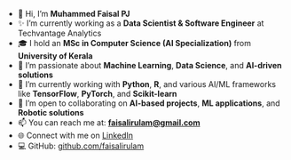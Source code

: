 - 👋 Hi, I’m **Muhammed Faisal PJ**  
- ✨ I’m currently working as a **Data Scientist & Software Engineer** at Techvantage Analytics  
- 🎓 I hold an **MSc in Computer Science (AI Specialization)** from **University of Kerala**  
- 👀 I’m passionate about **Machine Learning**, **Data Science**, and **AI-driven solutions**  
- 🌱 I’m currently working with **Python**, **R**, and various AI/ML frameworks like **TensorFlow**, **PyTorch**, and **Scikit-learn**  
- 💞️ I’m open to collaborating on **AI-based projects**, **ML applications**, and **Robotic solutions**  
- 📫 You can reach me at: **faisalirulam@gmail.com**  
- 🌐 Connect with me on [LinkedIn](https://www.linkedin.com/in/faisalpj/)  
- 💻 GitHub: [github.com/faisalirulam](https://github.com/faisalirulam)  
